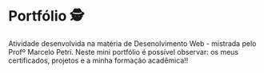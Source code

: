 # Portfólio 🕵

Atividade desenvolvida na matéria de Desenolvimento Web - mistrada pelo Profº Marcelo Petri.
Neste mini portfólio é possível observar: os meus certificados, projetos e a minha formação acadêmica!!
